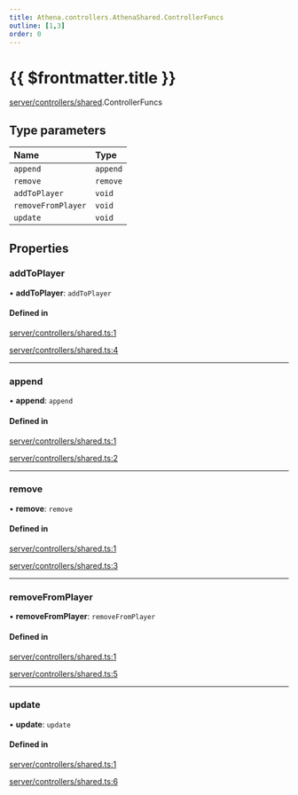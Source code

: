 ```yaml
---
title: Athena.controllers.AthenaShared.ControllerFuncs
outline: [1,3]
order: 0
---
```


# {{ $frontmatter.title }}


[server/controllers/shared](../modules/server_controllers_shared.md).ControllerFuncs

## Type parameters

| Name | Type |
| :------ | :------ |
| `append` | `append` |
| `remove` | `remove` |
| `addToPlayer` | `void` |
| `removeFromPlayer` | `void` |
| `update` | `void` |

## Properties

### addToPlayer

• **addToPlayer**: `addToPlayer`

#### Defined in

[server/controllers/shared.ts:1](https://github.com/Stuyk/altv-athena/blob/9c488f0/src/core/server/controllers/shared.ts#L1)

[server/controllers/shared.ts:4](https://github.com/Stuyk/altv-athena/blob/9c488f0/src/core/server/controllers/shared.ts#L4)

___

### append

• **append**: `append`

#### Defined in

[server/controllers/shared.ts:1](https://github.com/Stuyk/altv-athena/blob/9c488f0/src/core/server/controllers/shared.ts#L1)

[server/controllers/shared.ts:2](https://github.com/Stuyk/altv-athena/blob/9c488f0/src/core/server/controllers/shared.ts#L2)

___

### remove

• **remove**: `remove`

#### Defined in

[server/controllers/shared.ts:1](https://github.com/Stuyk/altv-athena/blob/9c488f0/src/core/server/controllers/shared.ts#L1)

[server/controllers/shared.ts:3](https://github.com/Stuyk/altv-athena/blob/9c488f0/src/core/server/controllers/shared.ts#L3)

___

### removeFromPlayer

• **removeFromPlayer**: `removeFromPlayer`

#### Defined in

[server/controllers/shared.ts:1](https://github.com/Stuyk/altv-athena/blob/9c488f0/src/core/server/controllers/shared.ts#L1)

[server/controllers/shared.ts:5](https://github.com/Stuyk/altv-athena/blob/9c488f0/src/core/server/controllers/shared.ts#L5)

___

### update

• **update**: `update`

#### Defined in

[server/controllers/shared.ts:1](https://github.com/Stuyk/altv-athena/blob/9c488f0/src/core/server/controllers/shared.ts#L1)

[server/controllers/shared.ts:6](https://github.com/Stuyk/altv-athena/blob/9c488f0/src/core/server/controllers/shared.ts#L6)
